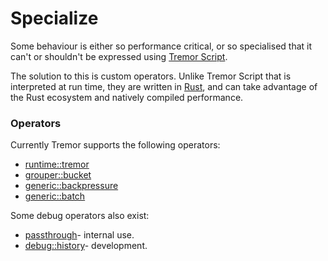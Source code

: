 # Specialize

Some behaviour is either so performance critical, or so specialised that it can't or shouldn't be expressed using  [Tremor Script](https://tremor.rs/docs/next/getting-started/scripting/#h-script).

The solution to this is custom operators. Unlike Tremor Script that is interpreted at run time, they are written in [Rust](https://rust-lang.org), and can take advantage of the Rust ecosystem and natively compiled performance.

### Operators

Currently Tremor supports the following operators:

* [runtime::tremor](/docs/queries/operators#script)
* [grouper::bucket](/docs/queries/operators#grouperbucket)
* [generic::backpressure](/docs/queries/operators#genericbackpressure)
* [generic::batch](/docs/queries/operators#genericbatch)

Some debug operators also exist:

* [passthrough](/docs/queries/operators#passthrough)- internal use.
* [debug::history](/docs/queries/operators#debughistory)- development.
